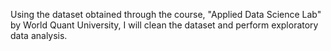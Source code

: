 Using the dataset obtained through the course, "Applied Data Science Lab" by World Quant University, I will clean the dataset and perform exploratory data analysis.
